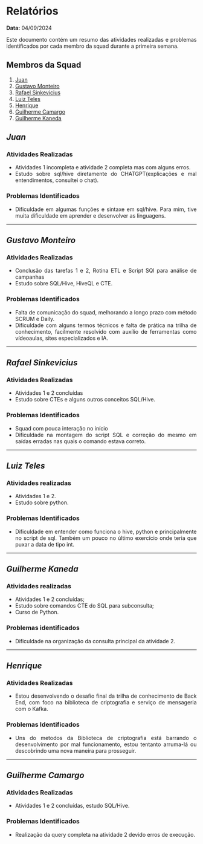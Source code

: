 <div style="text-align: justify;">

# Relatórios

**Data:** 04/09/2024

Este documento contém um resumo das atividades realizadas e problemas identificados por cada membro da squad durante a primeira semana.

## Membros da Squad

1. [Juan](https://github.com/JJuanPablo)
2. [Gustavo Monteiro](https://github.com/gmgpx)
3. [Rafael Sinkevicius](https://github.com/sinkevirns)
4. [Luiz Teles](https://github.com/LuizTeles06)
5. [Henrique](https://github.com/Henferper)
6. [Guilherme Camargo](https://github.com/GuilhermeAmargo)
7. [Guilherme Kaneda](https://github.com/GuilhermeKaneda)

## *Juan*

### Atividades Realizadas
- Atividades 1 incompleta e atividade 2 completa mas com alguns erros. 
- Estudo sobre sql/hive diretamente do CHATGPT(explicações e mal entendimentos, consultei o chat).

### Problemas Identificados
- Dificuldade em algumas funções e sintaxe em sql/hive. Para mim, tive muita dificuldade em aprender e desenvolver as linguagens.

---
## *Gustavo Monteiro*

### Atividades Realizadas
- Conclusão das tarefas 1 e 2, Rotina ETL e Script SQl para análise de campanhas
- Estudo sobre SQL/Hive, HiveQL e CTE.

### Problemas Identificados
- Falta de comunicação do squad, melhorando a longo prazo com método SCRUM e Daily.
- Dificuldade com alguns termos técnicos e falta de prática na trilha de conhecimento, facilmente resolvido com auxílio de ferramentas como vídeoaulas, sites especializados e IA.
---

## *Rafael Sinkevicius*

### Atividades Realizadas
- Atividades 1 e 2 concluídas
- Estudo sobre CTEs e alguns outros conceitos SQL/Hive.

### Problemas Identificados
- Squad com pouca interação no início
- Dificuldade na montagem do script SQL e correção do mesmo em saídas erradas nas quais o comando estava correto.

---

## *Luiz Teles*

### Atividades realizadas
- Atividades 1 e 2.
- Estudo sobre python.


### Problemas Identificados
- Dificuldade em entender como funciona o hive, python e principalmente no script de sql. Também um pouco no último exercício onde teria que puxar a data de tipo int.

---

## *Guilherme Kaneda*

### Atividades realizadas
- Atividades 1 e 2 concluídas;
- Estudo sobre comandos CTE do SQL para subconsulta;
- Curso de Python.

### Problemas identificados
- Dificuldade na organização da consulta principal da atividade 2.

---

## *Henrique*

### Atividades Realizadas
- Estou desenvolvendo o desafio final da trilha de conhecimento de Back End, com foco na biblioteca de criptografia e serviço de mensageria com o Kafka. 

### Problemas Identificados
- Uns do metodos da Biblioteca de criptografia está barrando o desenvolvimento por mal funcionamento, estou tentanto arruma-lá ou descobrindo uma nova maneira para prosseguir. 

---

## *Guilherme Camargo*

### Atividades Realizadas
- Atividades 1 e 2 concluídas, estudo SQL/Hive.

### Problemas Identificados
- Realização da query completa na atividade 2 devido erros de execução.
</div>
